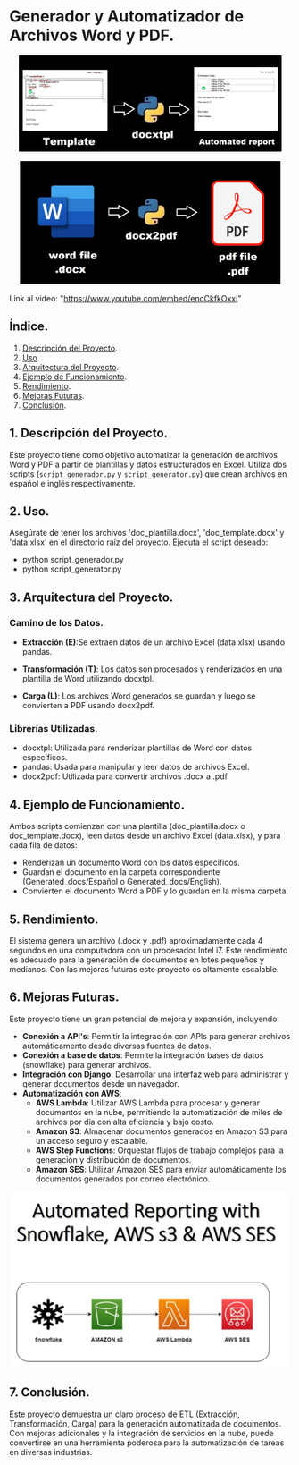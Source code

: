 # Generador y Automatizador de Archivos Word y PDF.

<p align="center">
  <img src="images/docxtpl.png" alt="Texto alternativo" />
</p>

<p align="center">
  <img src="images/docx2pdf.png" alt="Texto alternativo" />
</p>

Link al video: "https://www.youtube.com/embed/encCkfkOxxI"


## Índice.
1. [Descripción del Proyecto](#descripción-del-proyecto).
2. [Uso](#uso).
3. [Arquitectura del Proyecto](#arquitectura-del-proyecto).
4. [Ejemplo de Funcionamiento](#ejemplo-de-funcionamiento).
5. [Rendimiento](#rendimiento).
6. [Mejoras Futuras](#mejoras-futuras).
7. [Conclusión](#conclusion).

## 1. Descripción del Proyecto.
Este proyecto tiene como objetivo automatizar la generación de archivos Word y PDF a partir de plantillas y datos estructurados en Excel. Utiliza dos scripts (`script_generador.py` y `script_generator.py`) que crean archivos en español e inglés respectivamente.

## 2. Uso.
Asegúrate de tener los archivos 'doc_plantilla.docx', 'doc_template.docx' y 'data.xlsx' en el directorio raíz del proyecto.
Ejecuta el script deseado:
- python script_generador.py
- python script_generator.py

## 3. Arquitectura del Proyecto.

### Camino de los Datos.

- **Extracción (E)**:Se extraen datos de un archivo Excel (data.xlsx) usando pandas.

- **Transformación (T)**: Los datos son procesados y renderizados en una plantilla de Word utilizando docxtpl.

- **Carga (L)**: Los archivos Word generados se guardan y luego se convierten a PDF usando docx2pdf.


### Librerías Utilizadas.

- docxtpl: Utilizada para renderizar plantillas de Word con datos específicos.
- pandas: Usada para manipular y leer datos de archivos Excel.
- docx2pdf: Utilizada para convertir archivos .docx a .pdf.

## 4. Ejemplo de Funcionamiento.
Ambos scripts comienzan con una plantilla (doc_plantilla.docx o doc_template.docx), leen datos desde un archivo Excel (data.xlsx), y para cada fila de datos:
- Renderizan un documento Word con los datos específicos.
- Guardan el documento en la carpeta correspondiente (Generated_docs/Español o Generated_docs/English).
- Convierten el documento Word a PDF y lo guardan en la misma carpeta.

## 5. Rendimiento.
El sistema genera un archivo (.docx y .pdf) aproximadamente cada 4 segundos en una computadora con un procesador Intel i7. Este rendimiento es adecuado para la generación de documentos en lotes pequeños y medianos. Con las mejoras futuras este proyecto es altamente escalable.

## 6. Mejoras Futuras.
Este proyecto tiene un gran potencial de mejora y expansión, incluyendo:

- **Conexión a API's**: Permitir la integración con APIs para generar archivos automáticamente desde diversas fuentes de datos.
- **Conexión a base de datos**: Permite la integración bases de datos (snowflake) para generar archivos.
- **Integración con Django**: Desarrollar una interfaz web para administrar y generar documentos desde un navegador.
- **Automatización con AWS**:
  - **AWS Lambda**: Utilizar AWS Lambda para procesar y generar documentos en la nube, permitiendo la automatización de miles de archivos por día con alta eficiencia y bajo costo.
  - **Amazon S3**: Almacenar documentos generados en Amazon S3 para un acceso seguro y escalable.
  - **AWS Step Functions**: Orquestar flujos de trabajo complejos para la generación y distribución de documentos.
  - **Amazon SES**: Utilizar Amazon SES para enviar automáticamente los documentos generados por correo electrónico.


<p align="center">
  <img src="images/aws.png" alt="Texto alternativo" />
</p>


## 7. Conclusión.
Este proyecto demuestra un claro proceso de ETL (Extracción, Transformación, Carga) para la generación automatizada de documentos. Con mejoras adicionales y la integración de servicios en la nube, puede convertirse en una herramienta poderosa para la automatización de tareas en diversas industrias.
